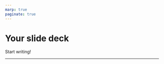 ```yaml
---
marp: true
paginate: true
---
```


# Your slide deck

Start writing!


---


<!--
_header: Git帮助文档
-->


